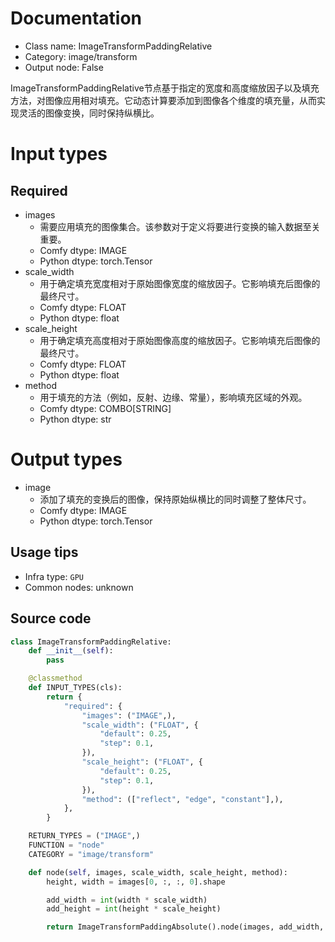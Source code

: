
# Documentation
- Class name: ImageTransformPaddingRelative
- Category: image/transform
- Output node: False

ImageTransformPaddingRelative节点基于指定的宽度和高度缩放因子以及填充方法，对图像应用相对填充。它动态计算要添加到图像各个维度的填充量，从而实现灵活的图像变换，同时保持纵横比。

# Input types
## Required
- images
    - 需要应用填充的图像集合。该参数对于定义将要进行变换的输入数据至关重要。
    - Comfy dtype: IMAGE
    - Python dtype: torch.Tensor
- scale_width
    - 用于确定填充宽度相对于原始图像宽度的缩放因子。它影响填充后图像的最终尺寸。
    - Comfy dtype: FLOAT
    - Python dtype: float
- scale_height
    - 用于确定填充高度相对于原始图像高度的缩放因子。它影响填充后图像的最终尺寸。
    - Comfy dtype: FLOAT
    - Python dtype: float
- method
    - 用于填充的方法（例如，反射、边缘、常量），影响填充区域的外观。
    - Comfy dtype: COMBO[STRING]
    - Python dtype: str

# Output types
- image
    - 添加了填充的变换后的图像，保持原始纵横比的同时调整了整体尺寸。
    - Comfy dtype: IMAGE
    - Python dtype: torch.Tensor


## Usage tips
- Infra type: `GPU`
- Common nodes: unknown


## Source code
```python
class ImageTransformPaddingRelative:
    def __init__(self):
        pass

    @classmethod
    def INPUT_TYPES(cls):
        return {
            "required": {
                "images": ("IMAGE",),
                "scale_width": ("FLOAT", {
                    "default": 0.25,
                    "step": 0.1,
                }),
                "scale_height": ("FLOAT", {
                    "default": 0.25,
                    "step": 0.1,
                }),
                "method": (["reflect", "edge", "constant"],),
            },
        }

    RETURN_TYPES = ("IMAGE",)
    FUNCTION = "node"
    CATEGORY = "image/transform"

    def node(self, images, scale_width, scale_height, method):
        height, width = images[0, :, :, 0].shape

        add_width = int(width * scale_width)
        add_height = int(height * scale_height)

        return ImageTransformPaddingAbsolute().node(images, add_width, add_height, method)

```
